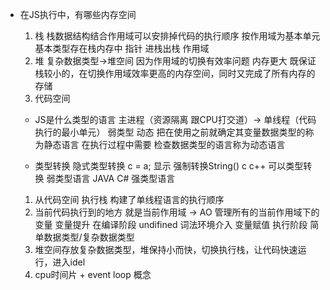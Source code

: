 - 在JS执行中，有哪些内存空间
    1. 栈
        栈数据结构结合作用域可以安排掉代码的执行顺序
        按作用域为基本单元
        基本类型存在栈内存中
        指针 进栈出栈 作用域
    2. 堆
        复杂数据类型->堆空间
        因为作用域的切换有效率问题
        内存更大
        既保证栈较小的，在切换作用域效率更高的内存空间，同时又完成了所有内存的存储
    3. 代码空间

    - JS是什么类型的语言
        主进程（资源隔离 跟CPU打交道）-> 单线程（代码执行的最小单元）
        弱类型 动态
        把在使用之前就确定其变量数据类型的称为静态语言
        在执行过程中需要 检查数据类型的语言称为动态语言

    - 类型转换
        隐式类型转换 c = a;
        显示 强制转换String()
        c c++ 可以类型转换 弱类型语言
        JAVA C# 强类型语言

    1. 从代码空间 执行栈 构建了单线程语言的执行顺序
    2. 当前代码执行到的地方 就是当前作用域 -> AO 管理所有的当前作用域下的变量
    变量提升 在编译阶段 undifined 词法环境介入
    变量赋值 执行阶段 简单数据类型/复杂数据类型
    3. 堆空间存放复杂数据类型，堆保持小而快，切换执行栈，让代码快速运行，进入idel
    4. cpu时间片 + event loop 概念
